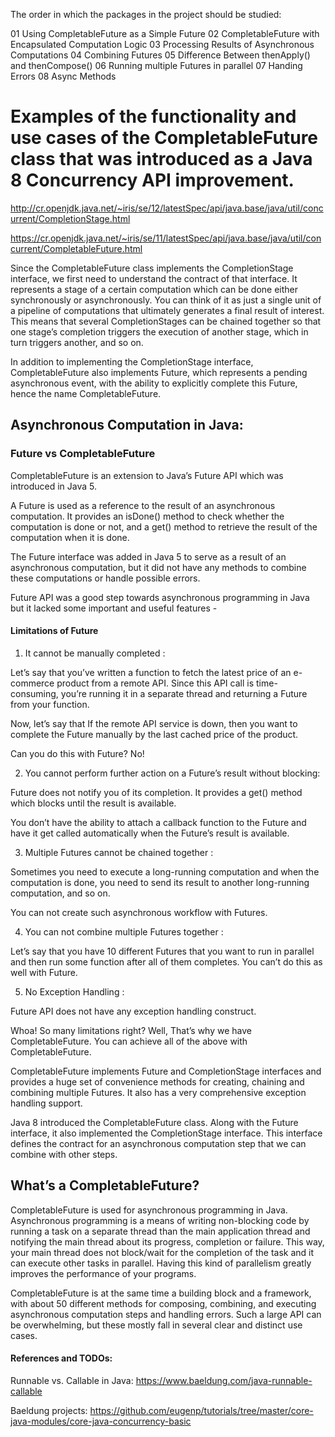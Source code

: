 The order in which the packages in the project should be studied:

01 Using CompletableFuture as a Simple Future 
02 CompletableFuture with Encapsulated Computation Logic
03 Processing Results of Asynchronous Computations
04 Combining Futures
05 Difference Between thenApply() and thenCompose()
06 Running multiple Futures in parallel
07 Handing Errors
08 Async Methods

# Examples of the functionality and use cases of the CompletableFuture class that was introduced as a Java 8 Concurrency API improvement.

http://cr.openjdk.java.net/~iris/se/12/latestSpec/api/java.base/java/util/concurrent/CompletionStage.html

https://cr.openjdk.java.net/~iris/se/11/latestSpec/api/java.base/java/util/concurrent/CompletableFuture.html

Since the CompletableFuture class implements the CompletionStage interface, we first need to understand the contract of that interface. It represents a stage of a certain computation which can be done either synchronously or asynchronously. You can think of it as just a single unit of a pipeline of computations that ultimately generates a final result of interest. This means that several CompletionStages can be chained together so that one stage’s completion triggers the execution of another stage, which in turn triggers another, and so on.

In addition to implementing the CompletionStage interface, CompletableFuture also implements Future, which represents a pending asynchronous event, with the ability to explicitly complete this Future, hence the name CompletableFuture.

## Asynchronous Computation in Java:

### Future vs CompletableFuture

CompletableFuture is an extension to Java’s Future API which was introduced in Java 5.

A Future is used as a reference to the result of an asynchronous computation. It provides an isDone() method to check whether the computation is done or not, and a get() method to retrieve the result of the computation when it is done.

The Future interface was added in Java 5 to serve as a result of an asynchronous computation, but it did not have any methods to combine these computations or handle possible errors.

Future API was a good step towards asynchronous programming in Java but it lacked some important and useful features -

#### Limitations of Future

1. It cannot be manually completed :

Let’s say that you’ve written a function to fetch the latest price of an e-commerce product from a remote API. 
Since this API call is time-consuming, you’re running it in a separate thread and returning a Future from your function.

Now, let’s say that If the remote API service is down, then you want to complete the Future manually by the last cached price of the product.

Can you do this with Future? No!

2. You cannot perform further action on a Future’s result without blocking:

Future does not notify you of its completion. It provides a get() method which blocks until the result is available.

You don’t have the ability to attach a callback function to the Future and have it get called automatically when the Future’s result is available.

3. Multiple Futures cannot be chained together :

Sometimes you need to execute a long-running computation and when the computation is done, you need to send its result to another long-running computation, and so on.

You can not create such asynchronous workflow with Futures.

4. You can not combine multiple Futures together :

Let’s say that you have 10 different Futures that you want to run in parallel and then run some function after all of them completes. You can’t do this as well with Future.

5. No Exception Handling :

Future API does not have any exception handling construct.

Whoa! So many limitations right? Well, That’s why we have CompletableFuture. You can achieve all of the above with CompletableFuture.

CompletableFuture implements Future and CompletionStage interfaces and provides a huge set of convenience methods for creating, chaining and combining multiple Futures. It also has a very comprehensive exception handling support.

Java 8 introduced the CompletableFuture class. Along with the Future interface, it also implemented the CompletionStage interface. This interface defines the contract for an asynchronous computation step that we can combine with other steps.

## What’s a CompletableFuture?

CompletableFuture is used for asynchronous programming in Java. Asynchronous programming is a means of writing non-blocking code by running a task on a separate thread than the main application thread and notifying the main thread about its progress, completion or failure.
This way, your main thread does not block/wait for the completion of the task and it can execute other tasks in parallel.
Having this kind of parallelism greatly improves the performance of your programs.

CompletableFuture is at the same time a building block and a framework, with about 50 different methods for composing, combining, and executing asynchronous computation steps and handling errors.
Such a large API can be overwhelming, but these mostly fall in several clear and distinct use cases.

#### References and TODOs:

Runnable vs. Callable in Java: 
https://www.baeldung.com/java-runnable-callable

Baeldung projects:
https://github.com/eugenp/tutorials/tree/master/core-java-modules/core-java-concurrency-basic
